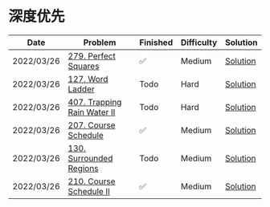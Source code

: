 # 深度优先
| Date       | Problem                                                                              | Finished | Difficulty | Solution                                 |
|------------|--------------------------------------------------------------------------------------|----------|------------|------------------------------------------|
| 2022/03/26 | [279. Perfect Squares](https://leetcode.com/problems/perfect-squares/)               | ✅        | Medium     | [Solution](./src/bfs/NumSquares.java)    |
| 2022/03/26 | [127. Word Ladder](https://leetcode.com/problems/word-ladder/)                       | Todo     | Hard       | [Solution](./src/bfs/LadderLength.java)  |
| 2022/03/26 | [407. Trapping Rain Water II](https://leetcode.com/problems/trapping-rain-water-ii/) | Todo     | Hard       | [Solution](./src/bfs/TrapRainWater.java) |
| 2022/03/26 | [207. Course Schedule](https://leetcode.com/problems/course-schedule/)               | ✅        | Medium     | [Solution](./src/bfs/CanFinish.java)     |
| 2022/03/26 | [130. Surrounded Regions](https://leetcode.com/problems/surrounded-regions/)         | Todo     | Medium     | [Solution](./src/bfs/Solve.java)         |
| 2022/03/26 | [210. Course Schedule II](https://leetcode.com/problems/course-schedule-ii/)         | ✅        | Medium     | [Solution](./src/bfs/FindOrder.java)     |

